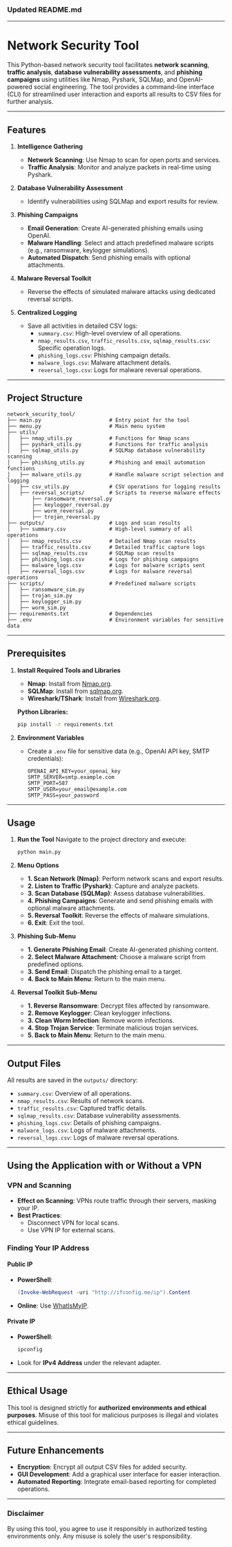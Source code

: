 ### **Updated README.md**

---

# **Network Security Tool**

This Python-based network security tool facilitates **network scanning**, **traffic analysis**, **database vulnerability assessments**, and **phishing campaigns** using utilities like Nmap, Pyshark, SQLMap, and OpenAI-powered social engineering. The tool provides a command-line interface (CLI) for streamlined user interaction and exports all results to CSV files for further analysis.

---

## **Features**
1. **Intelligence Gathering**
   - **Network Scanning**: Use Nmap to scan for open ports and services.
   - **Traffic Analysis**: Monitor and analyze packets in real-time using Pyshark.

2. **Database Vulnerability Assessment**
   - Identify vulnerabilities using SQLMap and export results for review.

3. **Phishing Campaigns**
   - **Email Generation**: Create AI-generated phishing emails using OpenAI.
   - **Malware Handling**: Select and attach predefined malware scripts (e.g., ransomware, keylogger simulations).
   - **Automated Dispatch**: Send phishing emails with optional attachments.

4. **Malware Reversal Toolkit**
   - Reverse the effects of simulated malware attacks using dedicated reversal scripts.

5. **Centralized Logging**
   - Save all activities in detailed CSV logs:
     - `summary.csv`: High-level overview of all operations.
     - `nmap_results.csv`, `traffic_results.csv`, `sqlmap_results.csv`: Specific operation logs.
     - `phishing_logs.csv`: Phishing campaign details.
     - `malware_logs.csv`: Malware attachment details.
     - `reversal_logs.csv`: Logs for malware reversal operations.

---

## **Project Structure**
```
network_security_tool/
├── main.py                      # Entry point for the tool
├── menu.py                      # Main menu system
├── utils/
│   ├── nmap_utils.py            # Functions for Nmap scans
│   ├── pyshark_utils.py         # Functions for traffic analysis
│   ├── sqlmap_utils.py          # SQLMap database vulnerability scanning
│   ├── phishing_utils.py        # Phishing and email automation functions
│   ├── malware_utils.py         # Handle malware script selection and logging
│   ├── csv_utils.py             # CSV operations for logging results
│   ├── reversal_scripts/        # Scripts to reverse malware effects
│       ├── ransomware_reversal.py
│       ├── keylogger_reversal.py
│       ├── worm_reversal.py
│       ├── trojan_reversal.py
├── outputs/                     # Logs and scan results
│   ├── summary.csv              # High-level summary of all operations
│   ├── nmap_results.csv         # Detailed Nmap scan results
│   ├── traffic_results.csv      # Detailed traffic capture logs
│   ├── sqlmap_results.csv       # SQLMap scan results
│   ├── phishing_logs.csv        # Logs for phishing campaigns
│   ├── malware_logs.csv         # Logs for malware scripts sent
│   ├── reversal_logs.csv        # Logs for malware reversal operations
├── scripts/                     # Predefined malware scripts
│   ├── ransomware_sim.py
│   ├── trojan_sim.py
│   ├── keylogger_sim.py
│   ├── worm_sim.py
├── requirements.txt             # Dependencies
├── .env                         # Environment variables for sensitive data
```

---

## **Prerequisites**
1. **Install Required Tools and Libraries**
   - **Nmap**: Install from [Nmap.org](https://nmap.org/).
   - **SQLMap**: Install from [sqlmap.org](https://sqlmap.org/).
   - **Wireshark/TShark**: Install from [Wireshark.org](https://www.wireshark.org/).

   **Python Libraries:**
   ```bash
   pip install -r requirements.txt
   ```

2. **Environment Variables**
   - Create a `.env` file for sensitive data (e.g., OpenAI API key, SMTP credentials):
     ```
     OPENAI_API_KEY=your_openai_key
     SMTP_SERVER=smtp.example.com
     SMTP_PORT=587
     SMTP_USER=your_email@example.com
     SMTP_PASS=your_password
     ```

---

## **Usage**
1. **Run the Tool**
   Navigate to the project directory and execute:
   ```bash
   python main.py
   ```

2. **Menu Options**
   - **1. Scan Network (Nmap)**: Perform network scans and export results.
   - **2. Listen to Traffic (Pyshark)**: Capture and analyze packets.
   - **3. Scan Database (SQLMap)**: Assess database vulnerabilities.
   - **4. Phishing Campaigns**: Generate and send phishing emails with optional malware attachments.
   - **5. Reversal Toolkit**: Reverse the effects of malware simulations.
   - **6. Exit**: Exit the tool.

3. **Phishing Sub-Menu**
   - **1. Generate Phishing Email**: Create AI-generated phishing content.
   - **2. Select Malware Attachment**: Choose a malware script from predefined options.
   - **3. Send Email**: Dispatch the phishing email to a target.
   - **4. Back to Main Menu**: Return to the main menu.

4. **Reversal Toolkit Sub-Menu**
   - **1. Reverse Ransomware**: Decrypt files affected by ransomware.
   - **2. Remove Keylogger**: Clean keylogger infections.
   - **3. Clean Worm Infection**: Remove worm infections.
   - **4. Stop Trojan Service**: Terminate malicious trojan services.
   - **5. Back to Main Menu**: Return to the main menu.

---

## **Output Files**
All results are saved in the `outputs/` directory:
- `summary.csv`: Overview of all operations.
- `nmap_results.csv`: Results of network scans.
- `traffic_results.csv`: Captured traffic details.
- `sqlmap_results.csv`: Database vulnerability assessments.
- `phishing_logs.csv`: Details of phishing campaigns.
- `malware_logs.csv`: Logs of malware attachments.
- `reversal_logs.csv`: Logs of malware reversal operations.

---

## **Using the Application with or Without a VPN**
### **VPN and Scanning**
- **Effect on Scanning**: VPNs route traffic through their servers, masking your IP.
- **Best Practices**:
  - Disconnect VPN for local scans.
  - Use VPN IP for external scans.

### **Finding Your IP Address**
#### **Public IP**
- **PowerShell**:
  ```powershell
  (Invoke-WebRequest -uri "http://ifconfig.me/ip").Content
  ```
- **Online**: Use [WhatIsMyIP](https://www.whatismyip.com/).

#### **Private IP**
- **PowerShell**:
  ```powershell
  ipconfig
  ```
- Look for **IPv4 Address** under the relevant adapter.

---

## **Ethical Usage**
This tool is designed strictly for **authorized environments and ethical purposes**. Misuse of this tool for malicious purposes is illegal and violates ethical guidelines.

---

## **Future Enhancements**
- **Encryption**: Encrypt all output CSV files for added security.
- **GUI Development**: Add a graphical user interface for easier interaction.
- **Automated Reporting**: Integrate email-based reporting for completed operations.

---

### **Disclaimer**
By using this tool, you agree to use it responsibly in authorized testing environments only. Any misuse is solely the user's responsibility.
